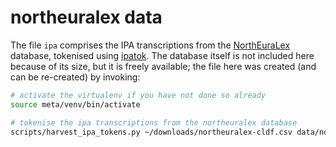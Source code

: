 # northeuralex data

The file `ipa` comprises the IPA transcriptions from the [NorthEuraLex][1]
database, tokenised using [ipatok][2]. The database itself is not included here
because of its size, but it is freely available; the file here was created (and
can be re-created) by invoking:

```bash
# activate the virtualenv if you have not done so already
source meta/venv/bin/activate

# tokenise the ipa transcriptions from the northeuralex database
scripts/harvest_ipa_tokens.py ~/downloads/northeuralex-cldf.csv data/northeuralex/ipa
```

[1]: http://northeuralex.org/
[2]: https://pypi.python.org/pypi/ipatok

